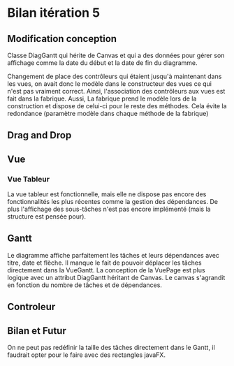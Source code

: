 # Bilan itération 5

## Modification conception
Classe DiagGantt qui hérite de Canvas et qui a des données pour gérer son affichage 
comme la date du début et la date de fin du diagramme.

Changement de place des contrôleurs qui étaient jusqu'à maintenant dans les vues, 
on avait donc le modèle dans le constructeur des vues ce qui n'est pas vraiment correct.
Ainsi, l'association des contrôleurs aux vues est fait dans la fabrique.
Aussi, La fabrique prend le modèle lors de la construction et dispose de celui-ci pour le reste des méthodes. Cela évite la redondance (paramètre modèle dans chaque méthode de la fabrique)



## Drag and Drop


## Vue

### Vue Tableur
La vue tableur est fonctionnelle, mais elle ne dispose pas encore des fonctionnalités les plus récentes comme la gestion des dépendances. De plus
l'affichage des sous-tâches n'est pas encore implémenté (mais la structure est pensée pour).
 


## Gantt
Le diagramme affiche parfaitement les tâches et leurs dépendances avec titre, date et flèche. 
Il manque le fait de pouvoir déplacer les tâches directement dans la VueGantt.
La conception de la VuePage est plus logique avec un attribut DiagGantt héritant de Canvas.
Le canvas s'agrandit en fonction du nombre de tâches et de dépendances.

## Controleur


## Bilan et Futur
On ne peut pas redéfinir la taille des tâches directement dans le Gantt, il faudrait
opter pour le faire avec des rectangles javaFX.

